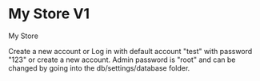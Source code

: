 # My Store V1
My Store

Create a new account or Log in with default account "test" with password "123" or create a new account.
Admin password is "root" and can be changed by going into the db/settings/database folder.
